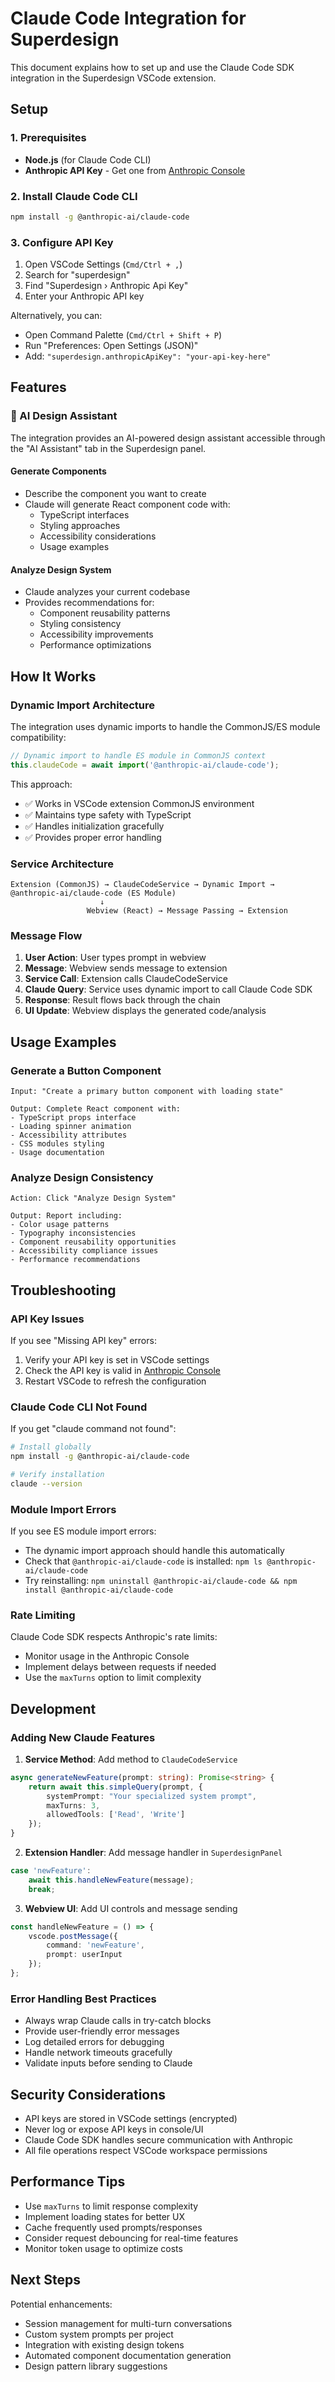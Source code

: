 # Claude Code Integration for Superdesign

This document explains how to set up and use the Claude Code SDK integration in the Superdesign VSCode extension.

## Setup

### 1. Prerequisites

- **Node.js** (for Claude Code CLI)
- **Anthropic API Key** - Get one from [Anthropic Console](https://console.anthropic.com/)

### 2. Install Claude Code CLI

```bash
npm install -g @anthropic-ai/claude-code
```

### 3. Configure API Key

1. Open VSCode Settings (`Cmd/Ctrl + ,`)
2. Search for "superdesign"
3. Find "Superdesign › Anthropic Api Key"
4. Enter your Anthropic API key

Alternatively, you can:
- Open Command Palette (`Cmd/Ctrl + Shift + P`)
- Run "Preferences: Open Settings (JSON)"
- Add: `"superdesign.anthropicApiKey": "your-api-key-here"`

## Features

### 🤖 AI Design Assistant

The integration provides an AI-powered design assistant accessible through the "AI Assistant" tab in the Superdesign panel.

#### Generate Components
- Describe the component you want to create
- Claude will generate React component code with:
  - TypeScript interfaces
  - Styling approaches
  - Accessibility considerations
  - Usage examples

#### Analyze Design System
- Claude analyzes your current codebase
- Provides recommendations for:
  - Component reusability patterns
  - Styling consistency
  - Accessibility improvements
  - Performance optimizations

## How It Works

### Dynamic Import Architecture

The integration uses dynamic imports to handle the CommonJS/ES module compatibility:

```typescript
// Dynamic import to handle ES module in CommonJS context
this.claudeCode = await import('@anthropic-ai/claude-code');
```

This approach:
- ✅ Works in VSCode extension CommonJS environment
- ✅ Maintains type safety with TypeScript
- ✅ Handles initialization gracefully
- ✅ Provides proper error handling

### Service Architecture

```
Extension (CommonJS) → ClaudeCodeService → Dynamic Import → @anthropic-ai/claude-code (ES Module)
                    ↓
                 Webview (React) → Message Passing → Extension
```

### Message Flow

1. **User Action**: User types prompt in webview
2. **Message**: Webview sends message to extension
3. **Service Call**: Extension calls ClaudeCodeService
4. **Claude Query**: Service uses dynamic import to call Claude Code SDK
5. **Response**: Result flows back through the chain
6. **UI Update**: Webview displays the generated code/analysis

## Usage Examples

### Generate a Button Component

```
Input: "Create a primary button component with loading state"

Output: Complete React component with:
- TypeScript props interface
- Loading spinner animation
- Accessibility attributes
- CSS modules styling
- Usage documentation
```

### Analyze Design Consistency

```
Action: Click "Analyze Design System"

Output: Report including:
- Color usage patterns
- Typography inconsistencies
- Component reusability opportunities
- Accessibility compliance issues
- Performance recommendations
```

## Troubleshooting

### API Key Issues

If you see "Missing API key" errors:
1. Verify your API key is set in VSCode settings
2. Check the API key is valid in [Anthropic Console](https://console.anthropic.com/)
3. Restart VSCode to refresh the configuration

### Claude Code CLI Not Found

If you get "claude command not found":
```bash
# Install globally
npm install -g @anthropic-ai/claude-code

# Verify installation
claude --version
```

### Module Import Errors

If you see ES module import errors:
- The dynamic import approach should handle this automatically
- Check that `@anthropic-ai/claude-code` is installed: `npm ls @anthropic-ai/claude-code`
- Try reinstalling: `npm uninstall @anthropic-ai/claude-code && npm install @anthropic-ai/claude-code`

### Rate Limiting

Claude Code SDK respects Anthropic's rate limits:
- Monitor usage in the Anthropic Console
- Implement delays between requests if needed
- Use the `maxTurns` option to limit complexity

## Development

### Adding New Claude Features

1. **Service Method**: Add method to `ClaudeCodeService`
```typescript
async generateNewFeature(prompt: string): Promise<string> {
    return await this.simpleQuery(prompt, {
        systemPrompt: "Your specialized system prompt",
        maxTurns: 3,
        allowedTools: ['Read', 'Write']
    });
}
```

2. **Extension Handler**: Add message handler in `SuperdesignPanel`
```typescript
case 'newFeature':
    await this.handleNewFeature(message);
    break;
```

3. **Webview UI**: Add UI controls and message sending
```typescript
const handleNewFeature = () => {
    vscode.postMessage({
        command: 'newFeature',
        prompt: userInput
    });
};
```

### Error Handling Best Practices

- Always wrap Claude calls in try-catch blocks
- Provide user-friendly error messages
- Log detailed errors for debugging
- Handle network timeouts gracefully
- Validate inputs before sending to Claude

## Security Considerations

- API keys are stored in VSCode settings (encrypted)
- Never log or expose API keys in console/UI
- Claude Code SDK handles secure communication with Anthropic
- All file operations respect VSCode workspace permissions

## Performance Tips

- Use `maxTurns` to limit response complexity
- Implement loading states for better UX
- Cache frequently used prompts/responses
- Consider request debouncing for real-time features
- Monitor token usage to optimize costs

## Next Steps

Potential enhancements:
- Session management for multi-turn conversations
- Custom system prompts per project
- Integration with existing design tokens
- Automated component documentation generation
- Design pattern library suggestions 